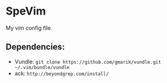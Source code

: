 SpeVim
======

My vim config file.

Dependencies:
-------------

* Vundle: `git clone https://github.com/gmarik/vundle.git ~/.vim/bundle/vundle`
* ack: `http://beyondgrep.com/install/`
